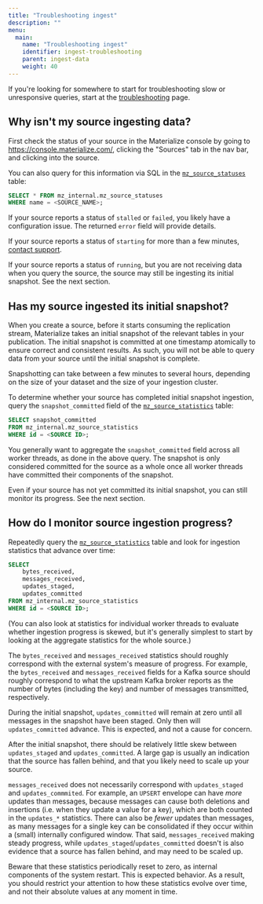 ```yaml
---
title: "Troubleshooting ingest"
description: ""
menu:
  main:
    name: "Troubleshooting ingest"
    identifier: ingest-troubleshooting
    parent: ingest-data
    weight: 40
---
```


If you're looking for somewhere to start for troubleshooting slow or unresponsive queries, start at the [troubleshooting](troubleshooting) page.

<!-- Copied over from the old manage/troubleshooting guide -->
## Why isn't my source ingesting data?
First check the status of your source in the Materialize console by going to https://console.materialize.com/, clicking the "Sources" tab in the nav bar, and clicking into the source.


You can also query for this information via SQL in the [`mz_source_statuses`](/sql/system-catalog/mz_internal/#mz_source_statuses) table:

```sql
SELECT * FROM mz_internal.mz_source_statuses
WHERE name = <SOURCE_NAME>;
```

If your source reports a status of `stalled` or `failed`, you likely have a
configuration issue. The returned `error` field will provide details.

If your source reports a status of `starting` for more than a few minutes,
[contact support](/support).

If your source reports a status of `running`, but you are not receiving data
when you query the source, the source may still be ingesting its initial
snapshot. See the next section.

## Has my source ingested its initial snapshot?
When you create a source, before it starts consuming the replication stream, Materialize takes an initial snapshot of the relevant tables in your publication. The initial snapshot is committed at one timestamp atomically to ensure correct and consistent results. As such, you will not be able to query data from your source until the initial snapshot is complete.

Snapshotting can take between a few minutes to several hours, depending on the size of your dataset and the size of your ingestion cluster.

To determine whether your source has completed initial snapshot ingestion, query the `snapshot_committed` field of the
[`mz_source_statistics`](/sql/system-catalog/mz_internal/#mz_source_statistics) table:

```sql
SELECT snapshot_committed
FROM mz_internal.mz_source_statistics
WHERE id = <SOURCE ID>;
```

You generally want to aggregate the `snapshot_committed` field across all worker
threads, as done in the above query. The snapshot is only considered committed
for the source as a whole once all worker threads have committed their
components of the snapshot.

Even if your source has not yet committed its initial snapshot, you can still
monitor its progress. See the next section.

## How do I monitor source ingestion progress?

Repeatedly query the
[`mz_source_statistics`](/sql/system-catalog/mz_internal/#mz_source_statistics)
table and look for ingestion statistics that advance over time:

```sql
SELECT
    bytes_received,
    messages_received,
    updates_staged,
    updates_committed
FROM mz_internal.mz_source_statistics
WHERE id = <SOURCE ID>;
```

(You can also look at statistics for individual worker threads to evaluate
whether ingestion progress is skewed, but it's generally simplest to start
by looking at the aggregate statistics for the whole source.)

The `bytes_received` and `messages_received` statistics should roughly
correspond with the external system's measure of progress. For example, the
`bytes_received` and `messages_received` fields for a Kafka source should
roughly correspond to what the upstream Kafka broker reports as the number of
bytes (including the key) and number of messages transmitted, respectively.

During the initial snapshot, `updates_committed` will remain at zero until all
messages in the snapshot have been staged. Only then will `updates_committed`
advance. This is expected, and not a cause for concern.

After the initial snapshot, there should be relatively little skew between
`updates_staged` and `updates_committed`. A large gap is usually an indication
that the source has fallen behind, and that you likely need to scale up your
source.

`messages_received` does not necessarily correspond with `updates_staged`
and `updates_commmited`. For example, an `UPSERT` envelope can have _more_
updates than messages, because messages can cause both deletions and insertions
(i.e. when they update a value for a key), which are both counted in the
`updates_*` statistics. There can also be _fewer_ updates than messages, as
many messages for a single key can be consolidated if they occur within a (small)
internally configured window. That said, `messages_received` making
steady progress, while `updates_staged`/`updates_committed` doesn't is also
evidence that a source has fallen behind, and may need to be scaled up.

Beware that these statistics periodically reset to zero, as internal components
of the system restart. This is expected behavior. As a result, you should
restrict your attention to how these statistics evolve over time, and not their
absolute values at any moment in time.
